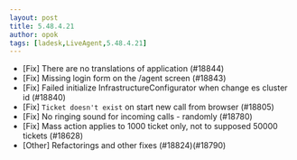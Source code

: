 ```yaml
---
layout: post
title: 5.48.4.21
author: opok
tags: [ladesk,LiveAgent,5.48.4.21]
---
```

- [Fix] There are no translations of application (#18844)
- [Fix] Missing login form on the /agent screen (#18843)
- [Fix] Failed initialize InfrastructureConfigurator when change es cluster id (#18840)
- [Fix] `Ticket doesn't exist` on start new call from browser (#18805)
- [Fix] No ringing sound for incoming calls - randomly (#18780)
- [Fix] Mass action applies to 1000 ticket only, not to supposed 50000 tickets (#18628)
- [Other] Refactorings and other fixes (#18824)(#18790)
